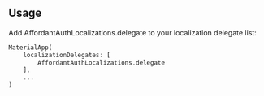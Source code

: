 ## Usage

Add AffordantAuthLocalizations.delegate to your localization delegate list:

```dart
MaterialApp(
    localizationDelegates: [
        AffordantAuthLocalizations.delegate
    ],
    ...
)
